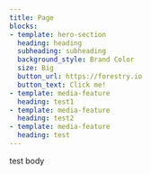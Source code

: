 ```yaml
---
title: Page
blocks:
- template: hero-section
  heading: heading
  subheading: subheading
  background_style: Brand Color
  size: Big
  button_url: https://forestry.io
  button_text: Click me!
- template: media-feature
  heading: test1
- template: media-feature
  heading: test2
- template: media-feature
  heading: test
---
```

test body

